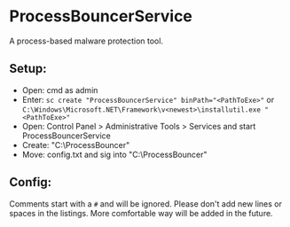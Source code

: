 # ProcessBouncerService
A process-based malware protection tool.

## Setup:
* Open: cmd as admin
* Enter: `sc create "ProcessBouncerService" binPath="<PathToExe>"` or `C:\Windows\Microsoft.NET\Framework\v<newest>\installutil.exe "<PathToExe>"`
* Open: Control Panel > Administrative Tools > Services and start ProcessBouncerService
* Create: "C:\ProcessBouncer\"
* Move: config.txt and sig into "C:\ProcessBouncer\"

## Config:
Comments start with a `#` and will be ignored. Please don't add new lines or spaces in the listings. More comfortable way will be added in the future.